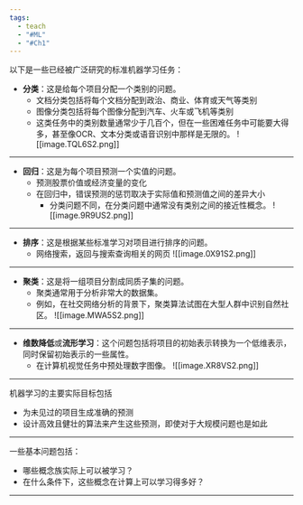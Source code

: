 ```yaml
---
tags:
  - teach
  - "#ML"
  - "#Ch1"
---
```

以下是一些已经被广泛研究的标准机器学习任务：

- **分类**：这是给每个项目分配一个类别的问题。
	- 文档分类包括将每个文档分配到政治、商业、体育或天气等类别
	- 图像分类包括将每个图像分配到汽车、火车或飞机等类别
	- 这类任务中的类别数量通常少于几百个，但在一些困难任务中可能要大得多，甚至像OCR、文本分类或语音识别中那样是无限的。
![[image.TQL6S2.png]]

---
- **回归**：这是为每个项目预测一个实值的问题。
	- 预测股票价值或经济变量的变化
	- 在回归中，错误预测的惩罚取决于实际值和预测值之间的差异大小
		- 分类问题不同，在分类问题中通常没有类别之间的接近性概念。
![[image.9R9US2.png]]

---
- **排序**：这是根据某些标准学习对项目进行排序的问题。
	- 网络搜索，返回与搜索查询相关的网页
![[image.0X91S2.png]]

---
- **聚类**：这是将一组项目分割成同质子集的问题。
	- 聚类通常用于分析非常大的数据集。
	- 例如，在社交网络分析的背景下，聚类算法试图在大型人群中识别自然社区。
![[image.MWA5S2.png]]

---
- **维数降低**或**流形学习**：这个问题包括将项目的初始表示转换为一个低维表示，同时保留初始表示的一些属性。
	- 在计算机视觉任务中预处理数字图像。
![[image.XR8VS2.png]]

---
机器学习的主要实际目标包括
- 为未见过的项目生成准确的预测
- 设计高效且健壮的算法来产生这些预测，即使对于大规模问题也是如此
---
一些基本问题包括：
- 哪些概念族实际上可以被学习？
- 在什么条件下，这些概念在计算上可以学习得多好？
---